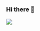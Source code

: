 ### Hi there 👋

<a href="https://mjcoding.tistory.com" target="_blank"><img src="https://img.shields.io/badge/#000000?style=for-the-badge&logo=appveyor&logoColor=red"/></a>


<!--
**1997MJ/1997MJ** is a ✨ _special_ ✨ repository because its `README.md` (this file) appears on your GitHub profile.

Here are some ideas to get you started:

- 🔭 I’m currently working on ...
- 🌱 I’m currently learning ...
- 👯 I’m looking to collaborate on ...
- 🤔 I’m looking for help with ...
- 💬 Ask me about ...
- 📫 How to reach me: ...
- 😄 Pronouns: ...
- ⚡ Fun fact: ...
-->
